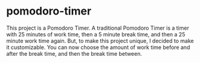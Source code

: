 # pomodoro-timer
This project is a Pomodoro Timer. A traditional Pomodoro Timer is a timer with 25 minutes of work time, then a 5 minute break time, and then a 25 minute work time again. But, to make this project unique, I decided to make it customizable. You can now choose the amount of work time before and after the break time, and then the break time between.
